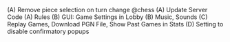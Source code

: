 (A) Remove piece selection on turn change @chess
(A) Update Server Code
(A) Rules
(B) GUI: Game Settings in Lobby
(B) Music, Sounds
(C) Replay Games, Download PGN File, Show Past Games in Stats
(D) Setting to disable confirmatory popups
